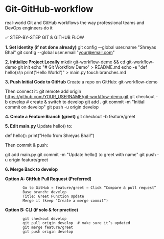 # Git-GitHub-workflow
real-world Git and GitHub workflows the way professional teams and DevOps engineers do it

✅ STEP-BY-STEP GIT & GITHUB FLOW

**1. Set Identity (if not done already)**
   git config --global user.name "Shreyas Bhai"
   git config --global user.email "your@email.com"

**2. Initialize Project Locally**
   mkdir git-workflow-demo && cd git-workflow-demo
   git init
   echo "# Git Workflow Demo" > README.md
   echo -e "def hello():\n    print('Hello World')" > main.py
   touch branches.md

**3. Push Initial Code to GitHub**
Create a repo on GitHub: git-workflow-demo

Then connect it:
   git remote add origin https://github.com/YOUR_USERNAME/git-workflow-demo.git
   git checkout -b develop  # create & switch to develop
   git add .
   git commit -m "Initial commit on develop"
   git push -u origin develop

**4. Create a Feature Branch (greet)**
   git checkout -b feature/greet

**5. Edit main.py**
Update hello() to:

   def hello():
      print("Hello from Shreyas Bhai!")

Then commit & push:

   git add main.py
   git commit -m "Update hello() to greet with name"
   git push -u origin feature/greet

**6. Merge Back to develop**
   
   **Option A: GitHub Pull Request (Preferred)**

            Go to GitHub → feature/greet → Click “Compare & pull request”
            Base branch: develop
            Title: Greet Function Update
            Merge it (keep "Create a merge commit")

   **Option B: CLI (if solo & for practice)**

            git checkout develop
            git pull origin develop  # make sure it’s updated
            git merge feature/greet
            git push origin develop

